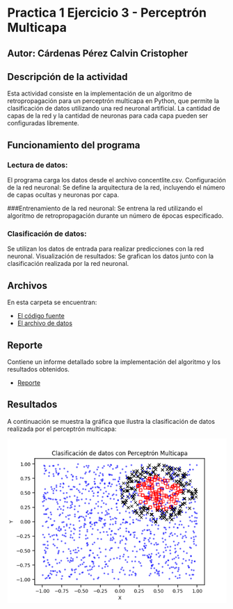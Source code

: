 # Practica 1 Ejercicio 3 - Perceptrón Multicapa
## Autor: Cárdenas Pérez Calvin Cristopher

## Descripción de la actividad

Esta actividad consiste en la implementación de un algoritmo de retropropagación para un perceptrón multicapa en Python, que permite la clasificación de datos utilizando una red neuronal artificial. La cantidad de capas de la red y la cantidad de neuronas para cada capa pueden ser configuradas libremente.

## Funcionamiento del programa

### Lectura de datos: 
El programa carga los datos desde el archivo concentlite.csv.
Configuración de la red neuronal: Se define la arquitectura de la red, incluyendo el número de capas ocultas y neuronas por capa.

###Entrenamiento de la red neuronal: 
Se entrena la red utilizando el algoritmo de retropropagación durante un número de épocas especificado.

### Clasificación de datos: 
Se utilizan los datos de entrada para realizar predicciones con la red neuronal.
Visualización de resultados: Se grafican los datos junto con la clasificación realizada por la red neuronal.

## Archivos

En esta carpeta se encuentran: 
- [El código fuente](Archivos/Algoritmo_de_repropagacion.py)
- [El archivo de datos](Archivos/concentlite.csv)

## Reporte

Contiene un informe detallado sobre la implementación del algoritmo y los resultados obtenidos.
- [Reporte](Reporte.pdf)

## Resultados

A continuación se muestra la gráfica que ilustra la clasificación de datos realizada por el perceptrón multicapa:

![Gráfica de los resultados](Grafica.png)
